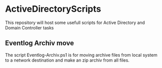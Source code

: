 # ActiveDirectoryScripts
This repository will host some usefull scripts for Active Directory and Domain Controller tasks

## Eventlog Archiv move
The script Eventlog-Archiv.ps1 is for moving archive files from local system to a network destination and make an zip archiv from all files.
